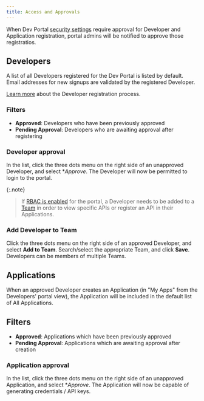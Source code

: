 ```yaml
---
title: Access and Approvals
---
```


When Dev Portal [security settings](/dev-portal/portals/settings/security#auto-approve-developers) require approval for Developer and Application registration, portal admins will be notified to approve those registratios.

## Developers

A list of all Developers registered for the Dev Portal is listed by default. Email addresses for new signups are validated by the registered Developer.

[Learn more](/dev-portal/access-and-approvals/developers) about the Developer registration process.

### Filters

* **Approved**: Developers who have been previously approved
* **Pending Approval**: Developers who are awaiting approval after registering

### Developer approval

In the list, click the three dots menu on the right side of an unapproved Developer, and select **Approve*. The Developer will now be permitted to login to the portal. 

{:.note}
> If [RBAC is enabled](/dev-portal/portals/settings/security.md#role-cased-access-control) for the portal, a Developer needs to be added to a [Team](/dev-portal/access-and-approvals/teams) in order to view specific APIs or register an API in their Applications.

### Add Developer to Team

Click the three dots menu on the right side of an approved Developer, and select **Add to Team**. Search/select the appropriate Team, and click **Save**. Developers can be members of multiple Teams.

## Applications

When an approved Developer creates an Application (in "My Apps" from the Developers' portal view), the Application will be included in the default list of All Applications.

## Filters

* **Approved**: Applications which have been previously approved
* **Pending Approval**: Applications which are awaiting approval after creation

### Application approval

In the list, click the three dots menu on the right side of an unapproved Application, and select **Approve*. The Application will now be capable of generating credentials / API keys.
